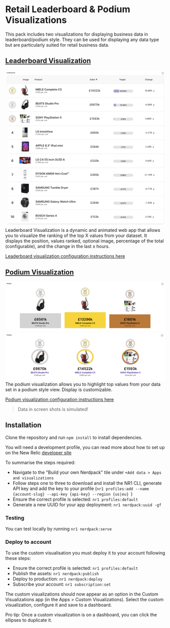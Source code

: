 # Retail Leaderboard & Podium Visualizations

This pack includes two visualizations for displaying business data in leaderboard/podium style. They can be used for displaying any data type but are particularly suited for retail business data.

## [Leaderboard Visualization](visualizations/leaderboard/README.md)

![Leaderboard](docs/screen-leaderboard.png)
Leaderboard Visualization is a dynamic and animated web app that allows you to visualize the ranking of the top X values from your dataset. It displays the position, values ranked, optional image, percentage of the total (configurable), and the change in the last x hours.

[Leaderboard visualization configuration instructions here](visualizations/leaderboard/README.md)

## [Podium Visualization](visualizations/podium/README.md)

![Podium](docs/screen-podium2.png)
![Podium Circles](docs/screen-podium.png)
The podium visualization allows you to highlight top values from your data set in a podium style view. Display is customizable.

[Podium visualization configuration instructions here](<(visualizations/podium/README.md)>)

> Data in screen shots is simulated!

## Installation

Clone the repository and run `npm install` to install dependencies.

You will need a development profile, you can read more about how to set up on the New Relic [developer site](https://developer.newrelic.com/)

To summarise the steps required:

- Navigate to the "Build your own Nerdpack" tile under `+Add data > Apps and visualizations`
- Follow steps one to three to download and install the NR1 CLI, generate API key and add the key to your profile (`nr1 profiles:add --name {account-slug} --api-key {api-key} --region {us|eu} `)
- Ensure the correct profile is selected: `nr1 profiles:default`
- Generate a new UUID for your app deployment: `nr1 nerdpack:uuid -gf`

### Testing

You can test locally by running `nr1 nerdpack:serve`

### Deploy to account

To use the custom visualisation you must deploy it to your account following these steps:

- Ensure the correct profile is selected: `nr1 profiles:default`
- Publish the assets: `nr1 nerdpack:publish`
- Deploy to production: `nr1 nerdpack:deploy`
- Subscribe your account: `nr1 subscription:set`

The custom visualizations should now appear as an option in the Custom Visualizations app (in the Apps > Custom Visualizations). Select the custom visualization, configure it and save to a dashboard.

Pro tip: Once a custom visualization is on a dashboard, you can click the ellipses to duplicate it.
